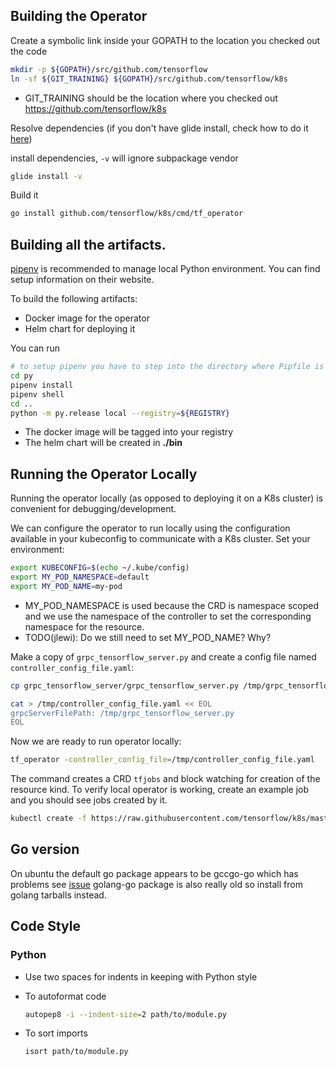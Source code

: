 ## Building the Operator

Create a symbolic link inside your GOPATH to the location you checked out the code

```sh
mkdir -p ${GOPATH}/src/github.com/tensorflow
ln -sf ${GIT_TRAINING} ${GOPATH}/src/github.com/tensorflow/k8s
```

* GIT_TRAINING should be the location where you checked out https://github.com/tensorflow/k8s

Resolve dependencies (if you don't have glide install, check how to do it [here](https://github.com/Masterminds/glide/blob/master/README.md#install))

install dependencies, `-v` will ignore subpackage vendor

```sh
glide install -v
```

Build it

```sh
go install github.com/tensorflow/k8s/cmd/tf_operator
```

## Building all the artifacts.

[pipenv](https://docs.pipenv.org/) is recommended to manage local Python environment.
You can find setup information on their website.

To build the following artifacts:

* Docker image for the operator
* Helm chart for deploying it

You can run

```sh
# to setup pipenv you have to step into the directory where Pipfile is located
cd py
pipenv install
pipenv shell
cd ..
python -m py.release local --registry=${REGISTRY}
```

* The docker image will be tagged into your registry
* The helm chart will be created in **./bin**

## Running the Operator Locally

Running the operator locally (as opposed to deploying it on a K8s cluster) is convenient for debugging/development.

We can configure the operator to run locally using the configuration available in your kubeconfig to communicate with
a K8s cluster. Set your environment:

```sh
export KUBECONFIG=$(echo ~/.kube/config)
export MY_POD_NAMESPACE=default
export MY_POD_NAME=my-pod
```

* MY_POD_NAMESPACE is used because the CRD is namespace scoped and we use the namespace of the controller to
  set the corresponding namespace for the resource.
* TODO(jlewi): Do we still need to set MY_POD_NAME? Why?

Make a copy of `grpc_tensorflow_server.py` and create a config file named `controller_config_file.yaml`:

```sh
cp grpc_tensorflow_server/grpc_tensorflow_server.py /tmp/grpc_tensorflow_server.py

cat > /tmp/controller_config_file.yaml << EOL
grpcServerFilePath: /tmp/grpc_tensorflow_server.py
EOL
```

Now we are ready to run operator locally:

```sh
tf_operator -controller_config_file=/tmp/controller_config_file.yaml
```

The command creates a CRD `tfjobs` and block watching for creation of the resource kind. To verify local
operator is working, create an example job and you should see jobs created by it.

```sh
kubectl create -f https://raw.githubusercontent.com/tensorflow/k8s/master/examples/tf_job.yaml
```

## Go version

On ubuntu the default go package appears to be gccgo-go which has problems see [issue](https://github.com/golang/go/issues/15429) golang-go package is also really old so install from golang tarballs instead.

## Code Style

### Python

* Use two spaces for indents in keeping with Python style
* To autoformat code

  ```sh
  autopep8 -i --indent-size=2 path/to/module.py
  ```

* To sort imports

  ```sh
  isort path/to/module.py
  ```
